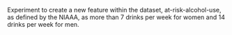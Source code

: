 Experiment to create a new feature within the dataset, at-risk-alcohol-use, as defined by the NIAAA, as more than 7 drinks per week for women and 14 drinks per week for men.
